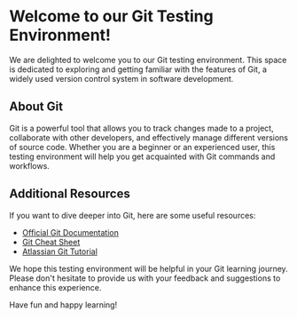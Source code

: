 # Welcome to our Git Testing Environment!

We are delighted to welcome you to our Git testing environment. This space is dedicated to exploring and getting familiar with the features of Git, a widely used version control system in software development.

## About Git

Git is a powerful tool that allows you to track changes made to a project, collaborate with other developers, and effectively manage different versions of source code. Whether you are a beginner or an experienced user, this testing environment will help you get acquainted with Git commands and workflows.

## Additional Resources

If you want to dive deeper into Git, here are some useful resources:

- [Official Git Documentation](https://git-scm.com/doc)
- [Git Cheat Sheet](https://education.github.com/git-cheat-sheet-education.pdf)
- [Atlassian Git Tutorial](https://www.atlassian.com/git/tutorials)

We hope this testing environment will be helpful in your Git learning journey. Please don't hesitate to provide us with your feedback and suggestions to enhance this experience.

Have fun and happy learning!
